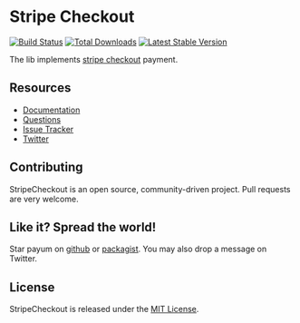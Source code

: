 # Stripe Checkout
[![Build Status](https://travis-ci.org/Payum/StripeCheckout.png?branch=master)](https://travis-ci.org/Payum/StripeCheckout)
[![Total Downloads](https://poser.pugx.org/payum/StripeCheckout/d/total.png)](https://packagist.org/packages/payum/StripeCheckout)
[![Latest Stable Version](https://poser.pugx.org/payum/StripeCheckout/version.png)](https://packagist.org/packages/payum/StripeCheckout)

The lib implements [stripe checkout](https://stripe.com/checkout) payment.

## Resources

* [Documentation](http://payum.forma-dev.com/documentation#StripeCheckout)
* [Questions](http://stackoverflow.com/questions/tagged/payum)
* [Issue Tracker](https://github.com/Payum/Payum/issues)
* [Twitter](https://twitter.com/payumphp)

## Contributing

StripeCheckout is an open source, community-driven project. Pull requests are very welcome.

## Like it? Spread the world!

Star payum on [github](https://github.com/Payum/StripeCheckout) or [packagist](https://packagist.org/packages/payum/stripe-checkout).
You may also drop a message on Twitter.

## License

StripeCheckout is released under the [MIT License](LICENSE).
